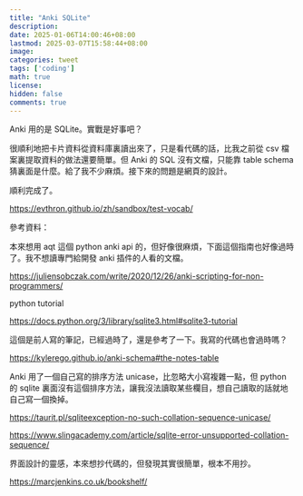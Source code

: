 ```yaml
---
title: "Anki SQLite"
description: 
date: 2025-01-06T14:00:46+08:00
lastmod: 2025-03-07T15:58:44+08:00
image: 
categories: tweet
tags: ['coding']
math: true
license: 
hidden: false
comments: true
---
```


Anki 用的是 SQLite。實戰是好事吧？

很順利地把卡片資料從資料庫裏讀出來了，只是看代碼的話，比我之前從 csv 檔案裏提取資料的做法還要簡單。但 Anki 的 SQL 沒有文檔，只能靠 table schema 猜裏面是什麼。給了我不少麻煩。接下來的問題是網頁的設計。

順利完成了。

https://evthron.github.io/zh/sandbox/test-vocab/

參考資料：

本來想用 aqt 這個 python anki api 的，但好像很麻煩，下面這個指南也好像過時了。我不想讀專門給開發 anki 插件的人看的文檔。

https://juliensobczak.com/write/2020/12/26/anki-scripting-for-non-programmers/

python tutorial

https://docs.python.org/3/library/sqlite3.html#sqlite3-tutorial

這個是前人寫的筆記，已經過時了，還是參考了一下。我寫的代碼也會過時嗎？

https://kylerego.github.io/anki-schema#the-notes-table

Anki 用了一個自己寫的排序方法 unicase，比忽略大小寫複雜一點，但 python 的 sqlite 裏面沒有這個排序方法，讓我沒法讀取某些欄目，想自己讀取的話就地自己寫一個換掉。

https://taurit.pl/sqliteexception-no-such-collation-sequence-unicase/

https://www.slingacademy.com/article/sqlite-error-unsupported-collation-sequence/

界面設計的靈感，本來想抄代碼的，但發現其實很簡單，根本不用抄。

https://marcjenkins.co.uk/bookshelf/

